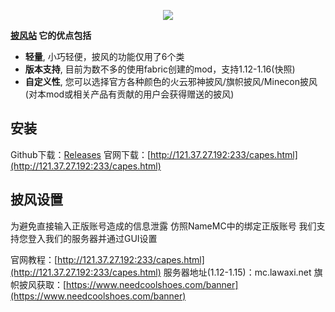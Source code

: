 <p align="center"><img src="https://minotar.net/helm/Lawaxi"></p>

**[披风站](http://121.37.27.192:233/capes.html) 它的优点包括**

- **轻量**, 小巧轻便，披风的功能仅用了6个类
- **版本支持**, 目前为数不多的使用fabric创建的mod，支持1.12-1.16(快照)
- **自定义性**, 您可以选择官方各种颜色的火云邪神披风/旗帜披风/Minecon披风(对本mod或相关产品有贡献的用户会获得赠送的披风)

## 安装

Github下载：[Releases](https://github.com/Lawaxi/LawaxiAntennae/releases)
官网下载：[http://121.37.27.192:233/capes.html](http://121.37.27.192:233/capes.html)

## 披风设置

为避免直接输入正版账号造成的信息泄露
仿照NameMC中的绑定正版账号 我们支持您登入我们的服务器并通过GUI设置

官网教程：[http://121.37.27.192:233/capes.html](http://121.37.27.192:233/capes.html)
服务器地址(1.12-1.15)：mc.lawaxi.net
旗帜披风获取：[https://www.needcoolshoes.com/banner](https://www.needcoolshoes.com/banner)
